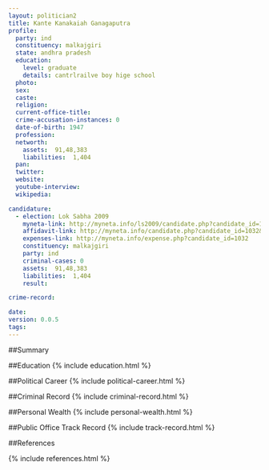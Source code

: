 ```yaml
---
layout: politician2
title: Kante Kanakaiah Ganagaputra
profile: 
  party: ind
  constituency: malkajgiri
  state: andhra pradesh
  education: 
    level: graduate
    details: cantrlrailve boy hige school
  photo: 
  sex: 
  caste: 
  religion: 
  current-office-title: 
  crime-accusation-instances: 0
  date-of-birth: 1947
  profession: 
  networth: 
    assets:  91,48,383
    liabilities:  1,404
  pan: 
  twitter: 
  website: 
  youtube-interview: 
  wikipedia: 

candidature: 
  - election: Lok Sabha 2009
    myneta-link: http://myneta.info/ls2009/candidate.php?candidate_id=1032
    affidavit-link: http://myneta.info/candidate.php?candidate_id=1032&scan=original
    expenses-link: http://myneta.info/expense.php?candidate_id=1032
    constituency: malkajgiri 
    party: ind
    criminal-cases: 0
    assets:  91,48,383
    liabilities:  1,404
    result:  

crime-record: 

date: 
version: 0.0.5
tags: 
---
```

##Summary


##Education
{% include education.html %}


##Political Career
{% include political-career.html %}


##Criminal Record
{% include criminal-record.html %}


##Personal Wealth
{% include personal-wealth.html %}


##Public Office Track Record
{% include track-record.html %}


##References


{% include references.html %}